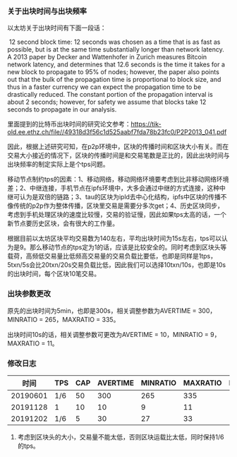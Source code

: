 ### 关于出块时间与出块频率

以太坊关于出块时间有下面一段话：

​	12 second block time: 12 seconds was chosen as a time that is as fast as possible, but is at the same time substantially longer than network latency. A 2013 paper by Decker and Wattenhofer in Zurich measures Bitcoin network latency, and determines that 12.6 seconds is the time it takes for a new block to propagate to 95% of nodes; however, the paper also points out that the bulk of the propagation time is proportional to block size, and thus in a faster currency we can expect the propagation time to be drastically reduced. The constant portion of the propagation interval is about 2 seconds; however, for safety we assume that blocks take 12 seconds to propagate in our analysis.

里面提到的比特币出块时间的研究论文参考：https://tik-old.ee.ethz.ch/file//49318d3f56c1d525aabf7fda78b23fc0/P2P2013_041.pdf

因此，根据上述研究可知，在p2p环境中，区块的传播时间和区块大小有关。而在交易大小接近的情况下，区块的传播时间是和交易笔数是正比的，因此出块时间与出块频率的制定实际上是个tps问题。

移动节点制约tps的因素：1、移动网络，移动网络环境要考虑到比非移动网络环境差；2、中继连接，手机节点在ipfs环境中，大多会通过中继的方式连接，这种中继可认为是双倍的链路；3、tau的区块为ipld去中心化结构，ipfs中区块的传播不像传统的p2p作为整体传播，区块里交易是需要分多次get；4、历史区块同步，考虑到手机处理区块的速度比较慢，交易的验证慢，因此如果tps太高的话，一个新节点要历史区块，会有很大的工作量。

根据目前以太坊区块平均交易数为140左右，平均出块时间为15s左右，tps可以认为是9。那么移动节点的tps定为1的话，应该是比较安全的。同时考虑到区块头等载荷，高频低交易量比低频高交易量的交易负载比要低，也即是同样是1tps，5txn/5s会比20txn/20s交易负载比低，因此我们可以选择10txn/10s，也即是10s的出块时间，每个区块10笔交易。

### 出块参数更改

原先的出块时间为5min，也即是300s，相关调整参数为AVERTIME = 300，MINRATIO = 265，MAXRATIO = 335。

出块时间10s的话，相关调整参数可更改为AVERTIME = 10，MINRATIO = 9，MAXRATIO = 11。

### 修改日志

| 时间     | TPS  | CAP  | AVERTIME | MINRATIO | MAXRATIO | REASON |
| -------- | ---- | ---- | -------- | -------- | -------- | ------ |
| 20190601 | 1/6  | 50   | 300      | 265      | 335      | *      |
| 20191128 | 1    | 10   | 10       | 9        | 11       | *      |
| 20191202 | 1/6  | 5    | 30       | 27       | 33       | 1      |

1. 考虑到区块头的大小，交易量不能太低，否则区块运载比太低，同时保持1/6的tps。